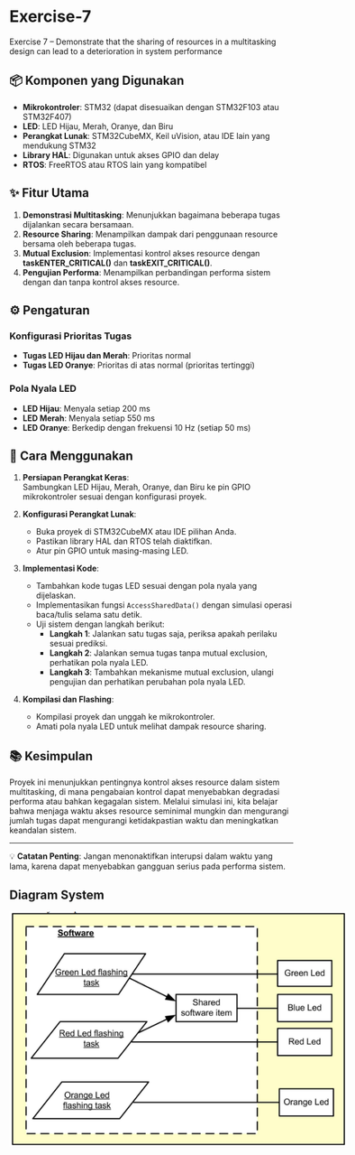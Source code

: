 # Exercise-7
Exercise 7 – Demonstrate that the sharing of resources in a multitasking design can lead to a deterioration in system performance

## 📦 Komponen yang Digunakan

- **Mikrokontroler**: STM32 (dapat disesuaikan dengan STM32F103 atau STM32F407)
- **LED**: LED Hijau, Merah, Oranye, dan Biru
- **Perangkat Lunak**: STM32CubeMX, Keil uVision, atau IDE lain yang mendukung STM32
- **Library HAL**: Digunakan untuk akses GPIO dan delay
- **RTOS**: FreeRTOS atau RTOS lain yang kompatibel

## ✨ Fitur Utama

1. **Demonstrasi Multitasking**: Menunjukkan bagaimana beberapa tugas dijalankan secara bersamaan.
2. **Resource Sharing**: Menampilkan dampak dari penggunaan resource bersama oleh beberapa tugas.
3. **Mutual Exclusion**: Implementasi kontrol akses resource dengan **taskENTER_CRITICAL()** dan **taskEXIT_CRITICAL()**.
4. **Pengujian Performa**: Menampilkan perbandingan performa sistem dengan dan tanpa kontrol akses resource.

## ⚙️ Pengaturan

### Konfigurasi Prioritas Tugas
- **Tugas LED Hijau dan Merah**: Prioritas normal
- **Tugas LED Oranye**: Prioritas di atas normal (prioritas tertinggi)

### Pola Nyala LED
- **LED Hijau**: Menyala setiap 200 ms
- **LED Merah**: Menyala setiap 550 ms
- **LED Oranye**: Berkedip dengan frekuensi 10 Hz (setiap 50 ms)

## 🚀 Cara Menggunakan

1. **Persiapan Perangkat Keras**:  
   Sambungkan LED Hijau, Merah, Oranye, dan Biru ke pin GPIO mikrokontroler sesuai dengan konfigurasi proyek.

2. **Konfigurasi Perangkat Lunak**:  
   - Buka proyek di STM32CubeMX atau IDE pilihan Anda.
   - Pastikan library HAL dan RTOS telah diaktifkan.
   - Atur pin GPIO untuk masing-masing LED.

3. **Implementasi Kode**:  
   - Tambahkan kode tugas LED sesuai dengan pola nyala yang dijelaskan.
   - Implementasikan fungsi `AccessSharedData()` dengan simulasi operasi baca/tulis selama satu detik.
   - Uji sistem dengan langkah berikut:
     - **Langkah 1**: Jalankan satu tugas saja, periksa apakah perilaku sesuai prediksi.
     - **Langkah 2**: Jalankan semua tugas tanpa mutual exclusion, perhatikan pola nyala LED.
     - **Langkah 3**: Tambahkan mekanisme mutual exclusion, ulangi pengujian dan perhatikan perubahan pola nyala LED.

4. **Kompilasi dan Flashing**:  
   - Kompilasi proyek dan unggah ke mikrokontroler.
   - Amati pola nyala LED untuk melihat dampak resource sharing.

## 📚 Kesimpulan

Proyek ini menunjukkan pentingnya kontrol akses resource dalam sistem multitasking, di mana pengabaian kontrol dapat menyebabkan degradasi performa atau bahkan kegagalan sistem. Melalui simulasi ini, kita belajar bahwa menjaga waktu akses resource seminimal mungkin dan mengurangi jumlah tugas dapat mengurangi ketidakpastian waktu dan meningkatkan keandalan sistem.

---

💡 **Catatan Penting**: Jangan menonaktifkan interupsi dalam waktu yang lama, karena dapat menyebabkan gangguan serius pada performa sistem.

## **Diagram System**
<img src="system%20task%20diagram7.png" alt="Pinout Diagram" style="max-width: 600px; height: auto;">
